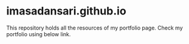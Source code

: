# imasadansari.github.io
This repository holds all the resources of my portfolio page. Check my portfolio using below link.

